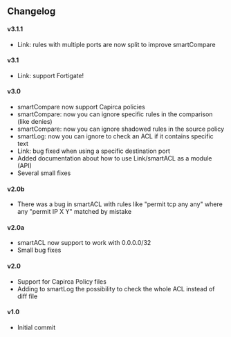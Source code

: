 ## Changelog
#### v3.1.1
- Link: rules with multiple ports are now split to improve smartCompare

#### v3.1
- Link: support Fortigate!

#### v3.0
- smartCompare now support Capirca policies
- smartCompare: now you can ignore specific rules in the comparison (like denies)
- smartCompare: now you can ignore shadowed rules in the source policy
- smartLog: now you can ignore to check an ACL if it contains specific text
- Link: bug fixed when using a specific destination port
- Added documentation about how to use Link/smartACL as a module (API)
- Several small fixes

#### v2.0b
- There was a bug in smartACL with rules like "permit tcp any any" where any "permit IP X Y" matched by mistake

#### v2.0a
- smartACL now support to work with 0.0.0.0/32
- Small bug fixes

#### v2.0
- Support for Capirca Policy files
- Adding to smartLog the possibility to check the whole ACL instead of diff file

#### v1.0
- Initial commit
